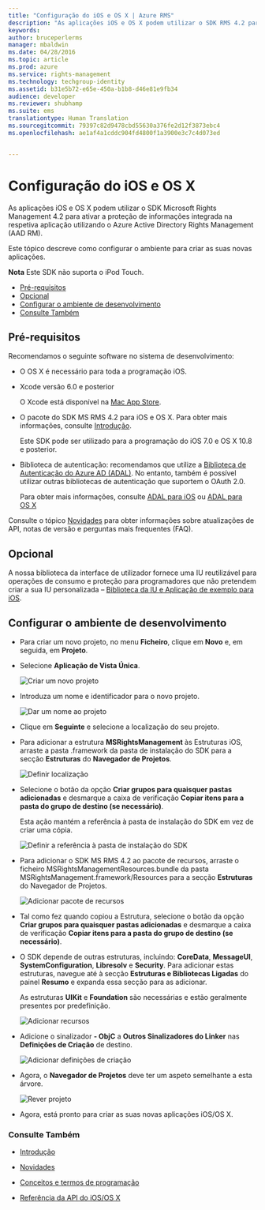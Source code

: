 ```yaml
---
title: "Configuração do iOS e OS X | Azure RMS"
description: "As aplicações iOS e OS X podem utilizar o SDK RMS 4.2 para ativar a proteção de informações integrada na respetiva aplicação ao utilizar o AAD RM."
keywords: 
author: bruceperlerms
manager: mbaldwin
ms.date: 04/28/2016
ms.topic: article
ms.prod: azure
ms.service: rights-management
ms.technology: techgroup-identity
ms.assetid: b31e5b72-e65e-450a-b1b8-d46e81e9fb34
audience: developer
ms.reviewer: shubhamp
ms.suite: ems
translationtype: Human Translation
ms.sourcegitcommit: 79397c82d9478cbd55630a376fe2d12f3873ebc4
ms.openlocfilehash: ae1af4a1cddc904fd4800f1a3900e3c7c4d073ed


---
```


# Configuração do iOS e OS X

As aplicações iOS e OS X podem utilizar o SDK Microsoft Rights Management 4.2 para ativar a proteção de informações integrada na respetiva aplicação utilizando o Azure Active Directory Rights Management (AAD RM).

Este tópico descreve como configurar o ambiente para criar as suas novas aplicações.

**Nota** Este SDK não suporta o iPod Touch.


-   [Pré-requisitos](#prerequisites)
-   [Opcional](#optional)
-   [Configurar o ambiente de desenvolvimento](#configuring-your-development-environment)
-   [Consulte Também](#see-also)

## Pré-requisitos

Recomendamos o seguinte software no sistema de desenvolvimento:

-   O OS X é necessário para toda a programação iOS.
-   Xcode versão 6.0 e posterior

    O Xcode está disponível na [Mac App Store](https://developer.apple.com/technologies/mac/).

-   O pacote do SDK MS RMS 4.2 para iOS e OS X. Para obter mais informações, consulte [Introdução](get-started.md).

    Este SDK pode ser utilizado para a programação do iOS 7.0 e OS X 10.8 e posterior.

-   Biblioteca de autenticação: recomendamos que utilize a [Biblioteca de Autenticação do Azure AD (ADAL)](https://msdn.microsoft.com/library/jj573266.aspx). No entanto, também é possível utilizar outras bibliotecas de autenticação que suportem o OAuth 2.0.

    Para obter mais informações, consulte [ADAL para iOS](https://github.com/MSOpenTech/azure-activedirectory-library-for-ios) ou [ADAL para OS X](https://github.com/MSOpenTech/azure-activedirectory-library-for-ios/tree/OSXUniversal)

Consulte o tópico [Novidades](release-notes.md) para obter informações sobre atualizações de API, notas de versão e perguntas mais frequentes (FAQ).

## Opcional

A nossa biblioteca da interface de utilizador fornece uma IU reutilizável para operações de consumo e proteção para programadores que não pretendem criar a sua IU personalizada – [Biblioteca da IU e Aplicação de exemplo para iOS](https://github.com/AzureAD/rms-sdk-ui-for-ios).

## Configurar o ambiente de desenvolvimento

-   Para criar um novo projeto, no menu **Ficheiro**, clique em **Novo** e, em seguida, em **Projeto**.
-   Selecione **Aplicação de Vista Única**.

    ![Criar um novo projeto](../media/iOS-Project.png)

-   Introduza um nome e identificador para o novo projeto.

    ![Dar um nome ao projeto](../media/iOS-project-options.png)

-   Clique em **Seguinte** e selecione a localização do seu projeto.
-   Para adicionar a estrutura **MSRightsManagement** às Estruturas iOS, arraste a pasta .framework da pasta de instalação do SDK para a secção **Estruturas** do **Navegador de Projetos**.

    ![Definir localização](../media/ios-add-dependencies-01a.png)

-   Selecione o botão da opção **Criar grupos para quaisquer pastas adicionadas** e desmarque a caixa de verificação **Copiar itens para a pasta do grupo de destino (se necessário)**.

    Esta ação mantém a referência à pasta de instalação do SDK em vez de criar uma cópia.

    ![Definir a referência à pasta de instalação do SDK](../media/iOS-create-groups.png)

-   Para adicionar o SDK MS RMS 4.2 ao pacote de recursos, arraste o ficheiro MSRightsManagementResources.bundle da pasta MSRightsManagement.framework/Resources para a secção **Estruturas** do Navegador de Projetos.

    ![Adicionar pacote de recursos](../media/iOS-add-resource-bundle-02a.png)

-   Tal como fez quando copiou a Estrutura, selecione o botão da opção **Criar grupos para quaisquer pastas adicionadas** e desmarque a caixa de verificação **Copiar itens para a pasta do grupo de destino (se necessário)**.
-   O SDK depende de outras estruturas, incluindo: **CoreData**, **MessageUI**, **SystemConfiguration**, **Libresolv** e **Security**. Para adicionar estas estruturas, navegue até à secção **Estruturas e Bibliotecas Ligadas** do painel **Resumo** e expanda essa secção para as adicionar.

    As estruturas **UIKit** e **Foundation** são necessárias e estão geralmente presentes por predefinição.

    ![Adicionar recursos](../media/iOS-add-libraries.png)

-   Adicione o sinalizador **- ObjC** a **Outros Sinalizadores do Linker** nas **Definições de Criação** de destino.

    ![Adicionar definições de criação](../media/iOS-linker-flags.png)

-   Agora, o **Navegador de Projetos** deve ter um aspeto semelhante a esta árvore.

    ![Rever projeto](../media/iOS-verify-setup-01a.png)

-   Agora, está pronto para criar as suas novas aplicações iOS/OS X.

### Consulte Também

* [Introdução](get-started.md)

* [Novidades](release-notes.md)

* [Conceitos e termos de programação](core-concepts.md)

* [Referência da API do iOS/OS X](/rights-management/sdk/4.2/api/ios/ios)

 

 






<!--HONumber=Jul16_HO4-->


